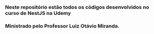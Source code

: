 ### Neste repositório estão todos os códigos desenvolvidos no curso de NestJS na Udemy
### Ministrado pelo Professor Luiz Otávio Miranda.